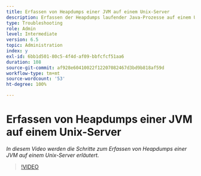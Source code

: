 ```yaml
---
title: Erfassen von Heapdumps einer JVM auf einem Unix-Server
description: Erfassen der Heapdumps laufender Java-Prozesse auf einem Unix-Server
type: Troubleshooting
role: Admin
level: Intermediate
version: 6.5
topic: Administration
index: y
exl-id: 6bb1d501-80c5-4f4d-af09-bbfcfcf51aa6
duration: 108
source-git-commit: af928e60410022f12207082467d3bd9b818af59d
workflow-type: tm+mt
source-wordcount: '53'
ht-degree: 100%

---
```


# Erfassen von Heapdumps einer JVM auf einem Unix-Server

*In diesem Video werden die Schritte zum Erfassen von Heapdumps einer JVM auf einem Unix-Server erläutert.*

>[!VIDEO](https://video.tv.adobe.com/v/335489?quality=12&learn=on)
